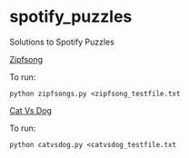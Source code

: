 spotify_puzzles
===============

Solutions to Spotify Puzzles

[Zipfsong](https://www.spotify.com/uk/jobs/tech/zipfsong/)

To run:
    
    python zipfsongs.py <zipfsong_testfile.txt
    
[Cat Vs Dog](https://www.spotify.com/uk/jobs/tech/catvsdog/)

To run:

    python catvsdog.py <catvsdog_testfile.txt

    
